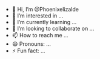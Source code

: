 - 👋 Hi, I’m @Phoenixelizalde
- 👀 I’m interested in ...
- 🌱 I’m currently learning ...
- 💞️ I’m looking to collaborate on ...
- 📫 How to reach me ...
- 😄 Pronouns: ...
- ⚡ Fun fact: ...

<!---
Phoenixelizalde/Phoenixelizalde is a ✨ special ✨ repository because its `README.md` (this file) appears on your GitHub profile.
You can click the Preview link to take a look at your changes.
--->
